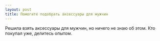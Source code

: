 ```yaml
---
layout: post 
title: Помогите подобрать аксессуары для мужчин 
--- 
```

Решила взять аксессуары для мужчин, но ничего не знаю об этом. Кто покупал уже, делитесь опытом.